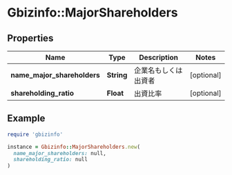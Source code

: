 # Gbizinfo::MajorShareholders

## Properties

| Name | Type | Description | Notes |
| ---- | ---- | ----------- | ----- |
| **name_major_shareholders** | **String** | 企業名もしくは出資者 | [optional] |
| **shareholding_ratio** | **Float** | 出資比率 | [optional] |

## Example

```ruby
require 'gbizinfo'

instance = Gbizinfo::MajorShareholders.new(
  name_major_shareholders: null,
  shareholding_ratio: null
)
```

